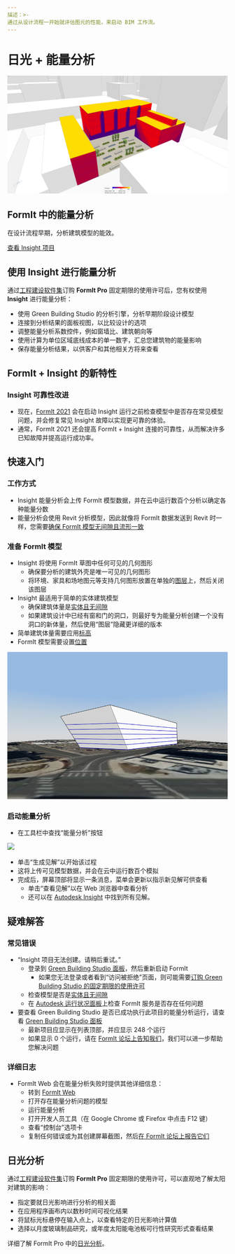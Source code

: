 ```yaml
---
描述：>- 
通过从设计流程一开始就评估图元的性能，来启动 BIM 工作流。
---
```


# 日光 + 能量分析

![](<../.gitbook/assets/20220317 Solar Analysis.png>)

## FormIt 中的能量分析

在设计流程早期，分析建筑模型的能效。

[查看 Insight 项目](https://gbs.autodesk.com/OneEnergy/Insight)

## 使用 Insight 进行能量分析

通过[工程建设软件集](https://www.autodesk.com/collections/architecture-engineering-construction/overview)订购 **FormIt Pro** 固定期限的使用许可后，您有权使用 **Insight** 进行能量分析：

* 使用 Green Building Studio 的分析引擎，分析早期阶段设计模型
* 连接到分析结果的面板视图，以比较设计的选项
* 调整能量分析系数控件，例如窗墙比、建筑朝向等
* 使用计算为单位区域底线成本的单一数字，汇总您建筑物的能量影响
* 保存能量分析结果，以供客户和其他相关方将来查看

## FormIt + Insight 的新特性<a href="#insight-what-s-new" id="insight-what-s-new"></a>

### **Insight 可靠性改进**<a href="#improvements-to-insight-reliability" id="improvements-to-insight-reliability"></a>

* 现在，[FormIt 2021](https://formit.autodesk.com/blog/post/introducing-formit-2021) 会在启动 Insight 运行之前检查模型中是否存在常见模型问题，并会修复常见 Insight 故障以实现更可靠的体验。
* 通常，FormIt 2021 还会提高 FormIt + Insight 连接的可靠性，从而解决许多已知故障并提高运行成功率。

## 快速入门<a href="#insight-getting-started" id="insight-getting-started"></a>

### **工作方式**<a href="#how-it-works" id="how-it-works"></a>

* Insight 能量分析会上传 FormIt 模型数据，并在云中运行数百个分析以确定各种能量分数
* 能量分析会使用 Revit 分析模型，因此就像将 FormIt 数据发送到 Revit 时一样，您需要[确保 FormIt 模型无间隙且流形一致](https://formit.autodesk.com/blog/post/repairing-solid-models)

### **准备 FormIt 模型**<a href="#preparing-your-formit-model" id="preparing-your-formit-model"></a>

* Insight 将使用 FormIt 草图中任何可见的几何图形
  * 确保要分析的建筑外壳是唯一可见的几何图形
  * 将环境、家具和场地图元等支持几何图形放置在单独的[图层](../tool-library/layers.md)上，然后关闭该图层
* Insight 最适用于简单的实体建筑模型
  * 确保建筑体量是[实体且无间隙](https://formit.autodesk.com/blog/post/repairing-solid-models)
  * 如果建筑设计中已经有窗和门的洞口，则最好专为能量分析创建一个没有洞口的新体量，然后使用“图层”隐藏更详细的版本
* 简单建筑体量需要应用[标高](../tool-library/levels-and-area.md)
* FormIt 模型需要设置[位置](../tool-library/setting-location.md)

![](../.gitbook/assets/insight.png)

### **启动能量分析**<a href="#starting-energy-analysis" id="starting-energy-analysis"></a>

* 在工具栏中查找“能量分析”按钮

![](../.gitbook/assets/generate\_insight.png)

* 单击“生成见解”以开始该过程
* 这将上传可见模型数据，并会在云中运行数百个模拟
* 完成后，屏幕顶部将显示一条消息，菜单会更新以指示新见解可供查看
  * 单击“查看见解”以在 Web 浏览器中查看分析
  * 还可以在 [Autodesk Insight](https://gbs.autodesk.com/OneEnergy/Insight) 中找到所有见解。

## 疑难解答<a href="#insight-troubleshooting" id="insight-troubleshooting"></a>

### **常见错误**<a href="#common-errors" id="common-errors"></a>

* “Insight 项目无法创建。请稍后重试。”
  * 登录到 [Green Building Studio 面板](https://gbs.autodesk.com/GBS/Project)，然后重新启动 FormIt
    * 如果您无法登录或者看到“访问被拒绝”页面，则可能需要[订购 Green Building Studio 的固定期限的使用许可](https://knowledge.autodesk.com/search-result/caas/CloudHelp/cloudhelp/ENU/BPA-Help/files/GUID-7FCFF904-F943-4020-BF7F-53AA7148673D-htm.html)
  * 检查模型是否是[实体且无间隙](https://formit.autodesk.com/blog/post/repairing-solid-models)
  * 在 [Autodesk 运行状况面板](https://health.autodesk.com/)上检查 FormIt 服务是否存在任何问题
* 要查看 Green Building Studio 是否已成功执行此项目的能量分析运行，请查看 [Green Building Studio 面板](https://gbs.autodesk.com/GBS/Project)
  * 最新项目应显示在列表顶部，并应显示 248 个运行
  * 如果显示 0 个运行，请在 [FormIt 论坛上告知我们](https://forums.autodesk.com/t5/formit-forum/bd-p/142)，我们可以进一步帮助您解决问题

### **详细日志**<a href="#detailed-logs" id="detailed-logs"></a>

* FormIt Web 会在能量分析失败时提供其他详细信息：
  * 转到 [FormIt Web](https://formit.autodesk.com/app)
  * 打开存在能量分析问题的模型
  * 运行能量分析
  * 打开开发人员工具（在 Google Chrome 或 Firefox 中点击 F12 键）
  * 查看“控制台”选项卡
  * 复制任何错误或为其创建屏幕截图，然后[在 FormIt 论坛上报告它们](https://forums.autodesk.com/t5/formit-forum/bd-p/142)

## 日光分析

通过[工程建设软件集](https://www.autodesk.com/collections/architecture-engineering-construction/overview)订购 **FormIt Pro** 固定期限的使用许可，可以直观地了解太阳对建筑的影响：

* 指定要就日光影响进行分析的相关面
* 在应用程序画布内以数秒时间可视化结果
* 将鼠标光标悬停在输入点上，以查看特定的日光影响计算值
* 选择以月度玻璃制品研究，或年度太阳能电池板可行性研究形式查看结果

详细了解 FormIt Pro 中的[日光分析](../tool-library/solar-analysis.md)。
